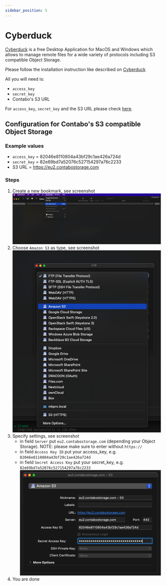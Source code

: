 ```yaml
---
sidebar_position: 5
---
```


# Cyberduck

[Cyberduck](https://cyberduck.io/) is a free Desktop Application for MacOS and Windows which allows to manage remote files for a wide variety of protocols including S3 compatible Object Storage.

Please follow the installation instruction like described on [Cyberduck](https://cyberduck.io/download/)

All you will need is:

* `access_key`
* `secret_key`
* Contabo's S3 URL

For `access_key`, `secret_key` and the S3 URL please check [here](/docs/Object-Storage/s3-connection-settings).

## Configuration for Contabo's S3 compatible Object Storage

### Example values

* `access_key` = 82046e8110804a43bf29c1ae426a724d
* `secret_key` = 82e69bd7a52076c527154297a76c2233
* S3 URL = https://eu2.contabostorage.com

### Steps

1. Create a new bookmark, see screenshot
  ![new bookmark](/img/products/object-storage/tools/cyberduck/new_bookmark.png)
2. Choose `Amazon S3` as type, see screenshot
  ![new bookmark](/img/products/object-storage/tools/cyberduck/choose_s3.png)
3. Specify settings, see screenshot
   * in field `Server` put `eu2.contabostorage.com` (depending your Object Storage). NOTE: please make sure to enter without `https://`
   * in field `Access Key ID` put your access_key, e.g. `82046e8110804a43bf29c1ae426a724d`
   * in field `Secret Access Key` put your secret_key, e.g. `82e69bd7a52076c527154297a76c2233`
  ![new bookmark](/img/products/object-storage/tools/cyberduck/s3-settings.png)
4. You are done
